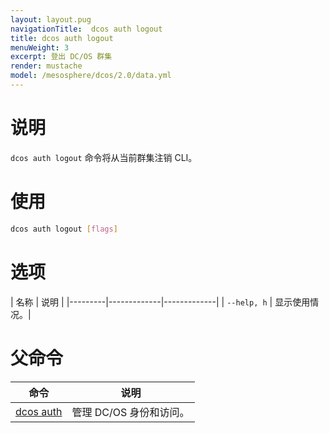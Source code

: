 ```yaml
---
layout: layout.pug
navigationTitle:  dcos auth logout
title: dcos auth logout
menuWeight: 3
excerpt: 登出 DC/OS 群集
render: mustache
model: /mesosphere/dcos/2.0/data.yml
---
```



# 说明
`dcos auth logout` 命令将从当前群集注销 CLI。

# 使用

```bash
dcos auth logout [flags]
```
# 选项

| 名称 | 说明 |
|---------|-------------|-------------|
| `--help, h`   | 显示使用情况。|

# 父命令

| 命令 | 说明 |
|---------|-------------|
| [dcos auth](/mesosphere/dcos/cn/2.0/cli/command-reference/dcos-auth/) |  管理 DC/OS 身份和访问。 |

